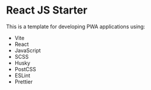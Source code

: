 # React JS Starter

This is a template for developing PWA applications using:

- Vite
- React
- JavaScript
- SCSS
- Husky
- PostCSS
- ESLint
- Prettier

